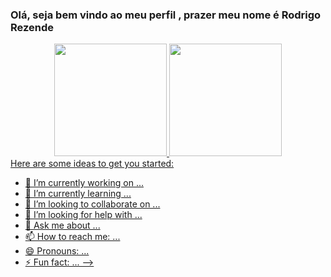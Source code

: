 ### Olá, seja bem vindo ao meu perfil , prazer meu nome é Rodrigo Rezende


<div align="center">
  <a href="https://github.com/etmjr03">
  <img height="180em" src="https://github-readme-stats.vercel.app/api?username=edilsonjunior2022&show_icons=true&theme=gruvbox&include_all_commits=true&count_private=true"/>
  <img height="180em" src="https://github-readme-stats.vercel.app/api/top-langs/?username=ORodrigoRezende&layout=compact&langs_count=7&theme=gruvbox"/>
</div
<!--
**ORodrigoRezende/ORodrigoRezende** is a ✨ _special_ ✨ repository because its `README.md` (this file) appears on your GitHub profile.

Here are some ideas to get you started:

- 🔭 I’m currently working on ...
- 🌱 I’m currently learning ...
- 👯 I’m looking to collaborate on ...
- 🤔 I’m looking for help with ...
- 💬 Ask me about ...
- 📫 How to reach me: ...
- 😄 Pronouns: ...
- ⚡ Fun fact: ...
-->
